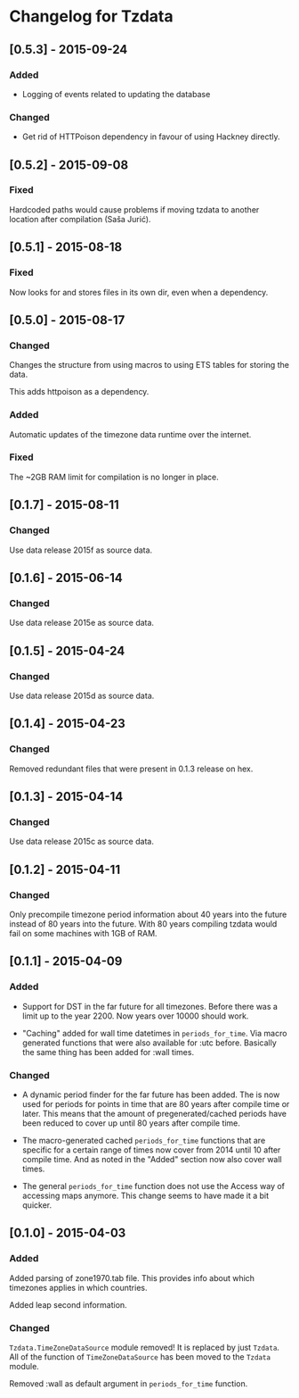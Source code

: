 # Changelog for Tzdata

## [0.5.3] - 2015-09-24
### Added

- Logging of events related to updating the database

### Changed

- Get rid of HTTPoison dependency in favour of using Hackney directly.

## [0.5.2] - 2015-09-08
### Fixed

Hardcoded paths would cause problems if moving tzdata
to another location after compilation (Saša Jurić).

## [0.5.1] - 2015-08-18
### Fixed

Now looks for and stores files in its own dir, even when a dependency.

## [0.5.0] - 2015-08-17
### Changed

Changes the structure from using macros to using ETS tables
for storing the data.

This adds httpoison as a dependency.

### Added

Automatic updates of the timezone data runtime over the internet.

### Fixed

The ~2GB RAM limit for compilation is no longer in place.

## [0.1.7] - 2015-08-11
### Changed

Use data release 2015f as source data.

## [0.1.6] - 2015-06-14
### Changed

Use data release 2015e as source data.

## [0.1.5] - 2015-04-24
### Changed

Use data release 2015d as source data.

## [0.1.4] - 2015-04-23
### Changed

Removed redundant files that were present in 0.1.3 release on hex.

## [0.1.3] - 2015-04-14
### Changed

Use data release 2015c as source data.

## [0.1.2] - 2015-04-11
### Changed

Only precompile timezone period information about 40 years into the future
instead of 80 years into the future. With 80 years compiling tzdata would fail
on some machines with 1GB of RAM.

## [0.1.1] - 2015-04-09
### Added

- Support for DST in the far future for all timezones. Before there was
  a limit up to the year 2200. Now years over 10000 should work.

- "Caching" added for wall time datetimes in `periods_for_time`.
  Via macro generated functions that were also available for :utc before.
  Basically the same thing has been added for :wall times.

### Changed

- A dynamic period finder for the far future has been added.
  The is now used for periods for points in time that are 80 years after
  compile time or later. This means that the amount of pregenerated/cached periods
  have been reduced to cover up until 80 years after compile time.

- The macro-generated cached `periods_for_time` functions that are specific
  for a certain range of times now cover from 2014 until 10 after compile time.
  And as noted in the "Added" section now also cover wall times.

- The general `periods_for_time` function does not use the Access way of
  accessing maps anymore. This change seems to have made it a bit quicker.

## [0.1.0] - 2015-04-03
### Added

Added parsing of zone1970.tab file. This provides info about which timezones
applies in which countries.

Added leap second information.

### Changed

`Tzdata.TimeZoneDataSource` module removed! It is replaced by just `Tzdata`. All
of the function of `TimeZoneDataSource` has been moved to the `Tzdata` module.

Removed :wall as default argument in `periods_for_time` function.
